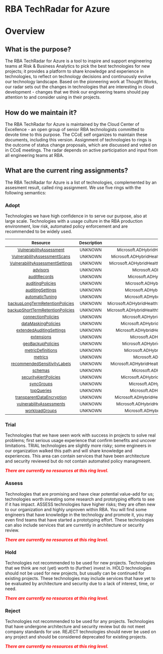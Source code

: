 
RBA TechRadar for Azure
=======================

# Overview

## What is the purpose?


The RBA TechRadar for Azure is a tool to inspire and support engineering teams at Risk & Business Analytics to pick the best technologies for new projects; it provides a platform to share knowledge and experience in technologies, to reflect on technology decisions and continuously evolve our technology landscape.  Based on the pioneering work at Thought Works, our radar sets out the changes in technologies that are interesting in cloud development - changes that we think our engineering teams should pay attention to and consider using in their projects.
## How do we maintain it?


The RBA TechRadar for Azure is maintained by the Cloud Center of Excellence - an open group of senior RBA technologists committed to devote time to this purpose.  The CCoE self organizes to maintain these documents, including this version.  Assignment of technologies to rings is the outcome of status change proposals, which are discussed and voted on in CCoE meetings.  The radar depends on active participation and input from all engineering teams at RBA.
## What are the current ring assignments?


The RBA TechRadar for Azure is a list of technologies, complemented by an assesment result, called ring assignment.  We use five rings with the following semantics:
### Adopt


Technologies we have high confidence in to serve our purpose, also at large scale.  Technologies with a usage culture in the RBA production environment, low risk, automated policy enforcement and are recommended to be widely used.  

|<sub>Resource</sub>|<sub>Description</sub>|<sub>Path</sub>|<sub>Status</sub>|
| :---: | :---: | :---: | :---: |
|<sub>[VulnerabilityAssessment](https://github.com/openrba/python-azure-techradar/tree/master/Microsoft.ADHybridHealthService/servers/databases/VulnerabilityAssessment)</sub>|<sub>UNKNOWN</sub>|<sub>Microsoft.ADHybridHealthService/servers/databases/VulnerabilityAssessment</sub>|<sub>ADOPT</sub>|
|<sub>[VulnerabilityAssessmentScans](https://github.com/openrba/python-azure-techradar/tree/master/Microsoft.ADHybridHealthService/servers/databases/VulnerabilityAssessmentScans)</sub>|<sub>UNKNOWN</sub>|<sub>Microsoft.ADHybridHealthService/servers/databases/VulnerabilityAssessmentScans</sub>|<sub>ADOPT</sub>|
|<sub>[VulnerabilityAssessmentSettings](https://github.com/openrba/python-azure-techradar/tree/master/Microsoft.ADHybridHealthService/servers/databases/VulnerabilityAssessmentSettings)</sub>|<sub>UNKNOWN</sub>|<sub>Microsoft.ADHybridHealthService/servers/databases/VulnerabilityAssessmentSettings</sub>|<sub>ADOPT</sub>|
|<sub>[advisors](https://github.com/openrba/python-azure-techradar/tree/master/Microsoft.ADHybridHealthService/servers/databases/advisors)</sub>|<sub>UNKNOWN</sub>|<sub>Microsoft.ADHybridHealthService/servers/databases/advisors</sub>|<sub>ADOPT</sub>|
|<sub>[auditRecords](https://github.com/openrba/python-azure-techradar/tree/master/Microsoft.ADHybridHealthService/servers/databases/auditRecords)</sub>|<sub>UNKNOWN</sub>|<sub>Microsoft.ADHybridHealthService/servers/databases/auditRecords</sub>|<sub>ADOPT</sub>|
|<sub>[auditingPolicies](https://github.com/openrba/python-azure-techradar/tree/master/Microsoft.ADHybridHealthService/servers/databases/auditingPolicies)</sub>|<sub>UNKNOWN</sub>|<sub>Microsoft.ADHybridHealthService/servers/databases/auditingPolicies</sub>|<sub>ADOPT</sub>|
|<sub>[auditingSettings](https://github.com/openrba/python-azure-techradar/tree/master/Microsoft.ADHybridHealthService/servers/databases/auditingSettings)</sub>|<sub>UNKNOWN</sub>|<sub>Microsoft.ADHybridHealthService/servers/databases/auditingSettings</sub>|<sub>ADOPT</sub>|
|<sub>[automaticTuning](https://github.com/openrba/python-azure-techradar/tree/master/Microsoft.ADHybridHealthService/servers/databases/automaticTuning)</sub>|<sub>UNKNOWN</sub>|<sub>Microsoft.ADHybridHealthService/servers/databases/automaticTuning</sub>|<sub>ADOPT</sub>|
|<sub>[backupLongTermRetentionPolicies](https://github.com/openrba/python-azure-techradar/tree/master/Microsoft.ADHybridHealthService/servers/databases/backupLongTermRetentionPolicies)</sub>|<sub>UNKNOWN</sub>|<sub>Microsoft.ADHybridHealthService/servers/databases/backupLongTermRetentionPolicies</sub>|<sub>ADOPT</sub>|
|<sub>[backupShortTermRetentionPolicies](https://github.com/openrba/python-azure-techradar/tree/master/Microsoft.ADHybridHealthService/servers/databases/backupShortTermRetentionPolicies)</sub>|<sub>UNKNOWN</sub>|<sub>Microsoft.ADHybridHealthService/servers/databases/backupShortTermRetentionPolicies</sub>|<sub>ADOPT</sub>|
|<sub>[connectionPolicies](https://github.com/openrba/python-azure-techradar/tree/master/Microsoft.ADHybridHealthService/servers/databases/connectionPolicies)</sub>|<sub>UNKNOWN</sub>|<sub>Microsoft.ADHybridHealthService/servers/databases/connectionPolicies</sub>|<sub>ADOPT</sub>|
|<sub>[dataMaskingPolicies](https://github.com/openrba/python-azure-techradar/tree/master/Microsoft.ADHybridHealthService/servers/databases/dataMaskingPolicies)</sub>|<sub>UNKNOWN</sub>|<sub>Microsoft.ADHybridHealthService/servers/databases/dataMaskingPolicies</sub>|<sub>ADOPT</sub>|
|<sub>[extendedAuditingSettings](https://github.com/openrba/python-azure-techradar/tree/master/Microsoft.ADHybridHealthService/servers/databases/extendedAuditingSettings)</sub>|<sub>UNKNOWN</sub>|<sub>Microsoft.ADHybridHealthService/servers/databases/extendedAuditingSettings</sub>|<sub>ADOPT</sub>|
|<sub>[extensions](https://github.com/openrba/python-azure-techradar/tree/master/Microsoft.ADHybridHealthService/servers/databases/extensions)</sub>|<sub>UNKNOWN</sub>|<sub>Microsoft.ADHybridHealthService/servers/databases/extensions</sub>|<sub>ADOPT</sub>|
|<sub>[geoBackupPolicies](https://github.com/openrba/python-azure-techradar/tree/master/Microsoft.ADHybridHealthService/servers/databases/geoBackupPolicies)</sub>|<sub>UNKNOWN</sub>|<sub>Microsoft.ADHybridHealthService/servers/databases/geoBackupPolicies</sub>|<sub>ADOPT</sub>|
|<sub>[metricDefinitions](https://github.com/openrba/python-azure-techradar/tree/master/Microsoft.ADHybridHealthService/servers/databases/metricDefinitions)</sub>|<sub>UNKNOWN</sub>|<sub>Microsoft.ADHybridHealthService/servers/databases/metricDefinitions</sub>|<sub>ADOPT</sub>|
|<sub>[metrics](https://github.com/openrba/python-azure-techradar/tree/master/Microsoft.ADHybridHealthService/servers/databases/metrics)</sub>|<sub>UNKNOWN</sub>|<sub>Microsoft.ADHybridHealthService/servers/databases/metrics</sub>|<sub>ADOPT</sub>|
|<sub>[recommendedSensitivityLabels](https://github.com/openrba/python-azure-techradar/tree/master/Microsoft.ADHybridHealthService/servers/databases/recommendedSensitivityLabels)</sub>|<sub>UNKNOWN</sub>|<sub>Microsoft.ADHybridHealthService/servers/databases/recommendedSensitivityLabels</sub>|<sub>ADOPT</sub>|
|<sub>[schemas](https://github.com/openrba/python-azure-techradar/tree/master/Microsoft.ADHybridHealthService/servers/databases/schemas)</sub>|<sub>UNKNOWN</sub>|<sub>Microsoft.ADHybridHealthService/servers/databases/schemas</sub>|<sub>ADOPT</sub>|
|<sub>[securityAlertPolicies](https://github.com/openrba/python-azure-techradar/tree/master/Microsoft.ADHybridHealthService/servers/databases/securityAlertPolicies)</sub>|<sub>UNKNOWN</sub>|<sub>Microsoft.ADHybridHealthService/servers/databases/securityAlertPolicies</sub>|<sub>ADOPT</sub>|
|<sub>[syncGroups](https://github.com/openrba/python-azure-techradar/tree/master/Microsoft.ADHybridHealthService/servers/databases/syncGroups)</sub>|<sub>UNKNOWN</sub>|<sub>Microsoft.ADHybridHealthService/servers/databases/syncGroups</sub>|<sub>ADOPT</sub>|
|<sub>[topQueries](https://github.com/openrba/python-azure-techradar/tree/master/Microsoft.ADHybridHealthService/servers/databases/topQueries)</sub>|<sub>UNKNOWN</sub>|<sub>Microsoft.ADHybridHealthService/servers/databases/topQueries</sub>|<sub>ADOPT</sub>|
|<sub>[transparentDataEncryption](https://github.com/openrba/python-azure-techradar/tree/master/Microsoft.ADHybridHealthService/servers/databases/transparentDataEncryption)</sub>|<sub>UNKNOWN</sub>|<sub>Microsoft.ADHybridHealthService/servers/databases/transparentDataEncryption</sub>|<sub>ADOPT</sub>|
|<sub>[vulnerabilityAssessments](https://github.com/openrba/python-azure-techradar/tree/master/Microsoft.ADHybridHealthService/servers/databases/vulnerabilityAssessments)</sub>|<sub>UNKNOWN</sub>|<sub>Microsoft.ADHybridHealthService/servers/databases/vulnerabilityAssessments</sub>|<sub>ADOPT</sub>|
|<sub>[workloadGroups](https://github.com/openrba/python-azure-techradar/tree/master/Microsoft.ADHybridHealthService/servers/databases/workloadGroups)</sub>|<sub>UNKNOWN</sub>|<sub>Microsoft.ADHybridHealthService/servers/databases/workloadGroups</sub>|<sub>ADOPT</sub>|

### Trial


Technologies that we have seen work with success in projects to solve real problems;  first serious usage experience that confirm benefits and uncover limitations.  TRIAL technologies are slightly more risky; some engineers in our organization walked this path and will share knowledge and experiences.  This area can contain services that have been architecture and security reviewed but do not contain automated policy managmeent.  
  
***<font color="red"> There are currently no resources at this ring level. </font>***
### Assess


Technologies that are promising and have clear potential value-add for us; technologies worth investing some research and prototyping efforts to see if it has impact.  ASSESS technologies have higher risks;  they are often new to our organization and highly unproven within RBA.  You will find some engineers that have knowledge in the technology and promote it, you may even find teams that have started a prototyping effort.  These technologies can also include services that are currently in architecture or security review.  
  
***<font color="red"> There are currently no resources at this ring level. </font>***
### Hold


Technologies not recommended to be used for new projects. Technologies that we think are not (yet) worth to (further) invest in.  HOLD technologies should not be used for new projects, but usually can be continued for existing projects.  These technologies may include services that have yet to be evaluated by architecture and security due to a lack of interest, time, or need.  
  
***<font color="red"> There are currently no resources at this ring level. </font>***
### Reject


Technologies not recommended to be used for any projects. Technologies that have undergone architecture and security review but do not meet company standards for use.  REJECT technologies should never be used on any project and should be considered deprecated for existing projects.  
  
***<font color="red"> There are currently no resources at this ring level. </font>***